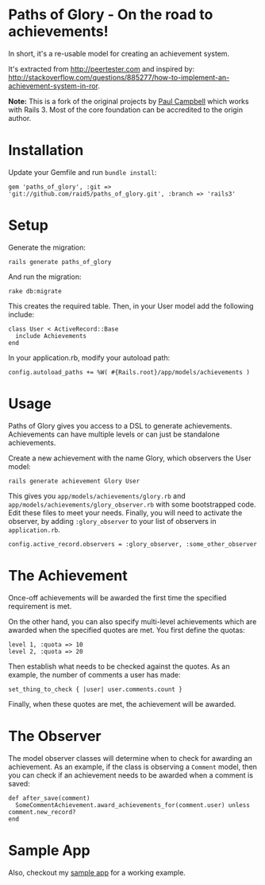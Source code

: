 Paths of Glory - On the road to achievements!
==============

In short, it's a re-usable model for creating an achievement system.

It's extracted from http://peertester.com and inspired by: http://stackoverflow.com/questions/885277/how-to-implement-an-achievement-system-in-ror.

**Note:** This is a fork of the original projects by [Paul Campbell](https://github.com/paulca) which works with Rails 3. Most of the core foundation can be accredited to the origin author.

Installation
============

Update your Gemfile and run `bundle install`:
  
    gem 'paths_of_glory', :git => 'git://github.com/raid5/paths_of_glory.git', :branch => 'rails3'
    
Setup
=====

Generate the migration:

    rails generate paths_of_glory

And run the migration:

    rake db:migrate
    
This creates the required table. Then, in your User model add the following include:

    class User < ActiveRecord::Base
      include Achievements
    end

In your application.rb, modify your autoload path:

    config.autoload_paths += %W( #{Rails.root}/app/models/achievements )

Usage
=====

Paths of Glory gives you access to a DSL to generate achievements. Achievements can have multiple levels or can just be standalone achievements.

Create a new achievement with the name Glory, which observers the User model:

    rails generate achievement Glory User
    
This gives you `app/models/achievements/glory.rb` and `app/models/achievements/glory_observer.rb` with some bootstrapped code. Edit these files to meet your needs. Finally, you will need to activate the observer, by adding `:glory_observer` to your list of observers in `application.rb`.

    config.active_record.observers = :glory_observer, :some_other_observer
    
The Achievement
===============

Once-off achievements will be awarded the first time the specified requirement is met.

On the other hand, you can also specify multi-level achievements which are awarded when the specified quotes are met. You first define the quotas:

    level 1, :quota => 10
    level 2, :quota => 20
    
Then establish what needs to be checked against the quotes. As an example, the number of comments a user has made:

    set_thing_to_check { |user| user.comments.count }
    
Finally, when these quotes are met, the achievement will be awarded.

The Observer
============

The model observer classes will determine when to check for awarding an achievement. As an example, if the class is observing a `Comment` model, then you can check if an achievement needs to be awarded when a comment is saved:

    def after_save(comment)
      SomeCommentAchievement.award_achievements_for(comment.user) unless comment.new_record?
    end
    
Sample App
==========

Also, checkout my [sample app](https://github.com/raid5/paths_of_glory-sample_app) for a working example.

    
